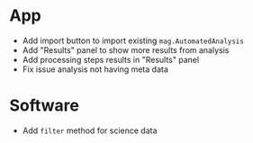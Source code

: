 # App

- Add import button to import existing `mag.AutomatedAnalysis`
- Add "Results" panel to show more results from analysis
- Add processing steps results in "Results" panel
- Fix issue analysis not having meta data

# Software

- Add `filter` method for science data
